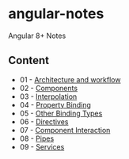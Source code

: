 # angular-notes
Angular 8+ Notes  

## Content  
* 01 - [Architecture and workflow](https://github.com/youhengchan/angular-notes/blob/master/angular-01-Architecture-and-%20workflow.md)  
* 02 - [Components](https://github.com/youhengchan/angular-notes/blob/master/angular-02-components.md)    
* 03 - [Interpolation](https://github.com/youhengchan/angular-notes/blob/master/angular-03-interpolation.md)
* 04 - [Property Binding](https://github.com/youhengchan/angular-notes/blob/master/angular-04-property-binding.md)
* 05 - [Other Binding Types](https://github.com/youhengchan/angular-notes/blob/master/angular-05-09-binding.md)
* 06 - [Directives](https://github.com/youhengchan/angular-notes/blob/master/angular-10-12-directives.md)
* 07 - [Component Interaction](https://github.com/youhengchan/angular-notes/blob/master/angular-13-component-interation.zip)
* 08 - [Pipes](https://github.com/youhengchan/angular-notes/blob/master/angular-14-pipes.md)
* 09 - [Services](https://github.com/youhengchan/angular-notes/blob/master/angular-15-17-service.md)
